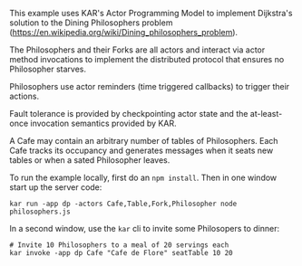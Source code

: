 This example uses KAR's Actor Programming Model to implement
Dijkstra's solution to the Dining Philosophers problem
(https://en.wikipedia.org/wiki/Dining_philosophers_problem).

The Philosophers and their Forks are all actors and interact via actor
method invocations to implement the distributed protocol that ensures
no Philosopher starves.

Philosophers use actor reminders (time triggered callbacks) to trigger
their actions.

Fault tolerance is provided by checkpointing actor state and the
at-least-once invocation semantics provided by KAR.

A Cafe may contain an arbitrary number of tables of Philosophers. Each
Cafe tracks its occupancy and generates messages when it seats new
tables or when a sated Philosopher leaves.

To run the example locally, first do an `npm install`.
Then in one window start up the server code:
```shell
kar run -app dp -actors Cafe,Table,Fork,Philosopher node philosophers.js
```
In a second window, use the `kar` cli to invite some Philosopers to dinner:
```shell
# Invite 10 Philosophers to a meal of 20 servings each
kar invoke -app dp Cafe "Cafe de Flore" seatTable 10 20
```
